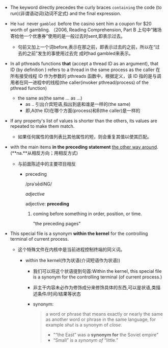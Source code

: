 - The keyword directly precedes the curly braces `containing` the code (to run)(非谓语动词(动词不定式) and the final expression.

- He `had `never `gambled `before the casino sent him a coupon for $20 worth of
  gambling. （2006, Reading Comprehension, Part B
  上句中“赌场寄给他一个优惠券”使用的是一般过去时sent,即表示过去。

  - 句前又加上一个词before,表示在那之前，即表示过去的之前，所以在“过去的之前”发生的事使用过去完
    成时had gambled来表示。

- In all pthreads functions **that** (accept a thread ID as an argument), that ID (by definition ) refers to a thread in the same process as the caller
  在所有接受线程 ID 作为参数的 pthreads 函数中，根据定义，该 ID 指的是与调用者在同一进程中的线程(the caller(invoker pthread/process) of the pthread function)

  - the same as(the same ... as ...)
    - as .. 引出介宾短语,指出到底和谁是一样的(the same)
    - 即,A(the ID)在哪个方面(process)和B(the caller)是一样的

- If any property's list of values is shorter than the others, its values are repeated to make them match. 
  - 如果任何属性的值列表比其他属性的短，则会重复其值以使其匹配。

- with the main items **in the preceding statement** <u>the other way around</u>.(**na.**从相反方向；用相反方式)

  - 与前面陈述中的主要项目相反

    - preceding

      /prəˈsēdiNG/

      *adjective*

      adjective: **preceding**

      1. coming before something in order, position, or time.

         "the preceding pages"

- This special file is a synonym **within the kernel** for the controlling terminal of current process.

  - 这个特殊文件在内核中是当前进程控制终端的同义词。

    - within the kernel(作为状语(介词短语作为状语))

      - 我们可以将这个状语提到句首:Within the kernel, this special file is a synonym for the controlling terminal (of current process.)

      - 非主干内容未必作为修饰成分来修饰具体的东西,可以是状语,类描述条件/时间/结果等状态

      - synonym:

        > a word or phrase that means exactly or nearly the same as another word or phrase in the same language, for example *shut* is a synonym of *close*.
        >
        > - "“the East” was a **synonym for** the Soviet empire"
        > - “Small” is a *synonym of* “little.”